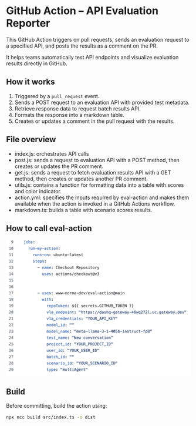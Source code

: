 # GitHub Action – API Evaluation Reporter

This GitHub Action triggers on pull requests, sends an evaluation request to a specified API, and posts the results as a comment on the PR.

It helps teams automatically test API endpoints and visualize evaluation results directly in GitHub.

## How it works

1. Triggered by a `pull_request` event.
2. Sends a POST request to an evaluation API with provided test metadata.
3. Retrieve response data to request batch results API.
3. Formats the response into a markdown table.
4. Creates or updates a comment in the pull request with the results.

## File overview

- index.js: orchestrates API calls
- post.js: sends a request to evaluation API with a POST method, then creates or updates the PR comment.
- get.js: sends a request to fetch evaluation results API with a GET method, then creates or updates another PR comment.
- utils.js: contains a function for formatting data into a table with scores and color indicator.
- action.yml: specifies the inputs required by eval-action and makes them available when the action is invoked in a GitHub Actions workflow.
- markdown.ts: builds a table with scenario scores results.

## How to call eval-action

![Screenshot of the app](./assets/workflow_example.png)

## Build

Before committing, build the action using:

```bash
npx ncc build src/index.ts -o dist

